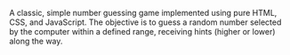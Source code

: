 A classic, simple number guessing game implemented using pure HTML, CSS, and JavaScript. The objective is to guess a random number selected by the computer within a defined range, receiving hints (higher or lower) along the way.
